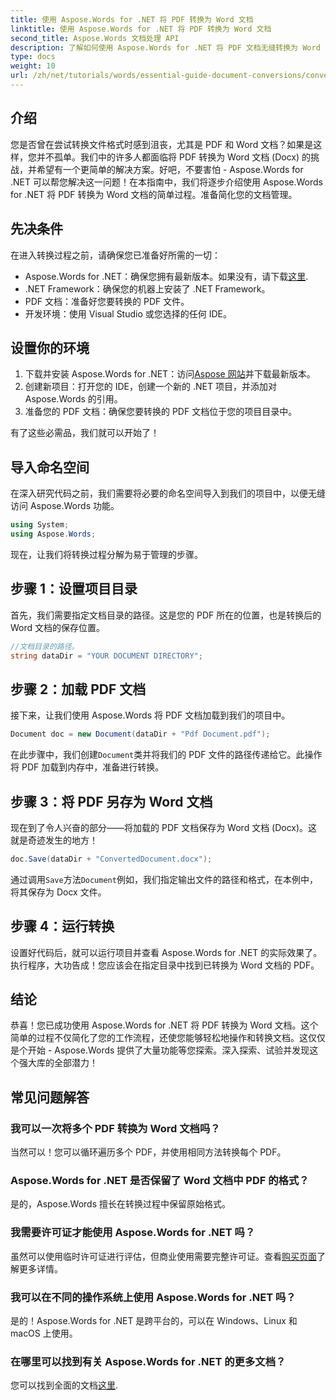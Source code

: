 ```yaml
---
title: 使用 Aspose.Words for .NET 将 PDF 转换为 Word 文档
linktitle: 使用 Aspose.Words for .NET 将 PDF 转换为 Word 文档
second_title: Aspose.Words 文档处理 API
description: 了解如何使用 Aspose.Words for .NET 将 PDF 文档无缝转换为 Word (Docx) 格式。此分步指南可帮助开发人员轻松完成此操作。
type: docs
weight: 10
url: /zh/net/tutorials/words/essential-guide-document-conversions/convert-pdf-to-word/
---
```

## 介绍

您是否曾在尝试转换文件格式时感到沮丧，尤其是 PDF 和 Word 文档？如果是这样，您并不孤单。我们中的许多人都面临将 PDF 转换为 Word 文档 (Docx) 的挑战，并希望有一个更简单的解决方案。好吧，不要害怕 - Aspose.Words for .NET 可以帮您解决这一问题！在本指南中，我们将逐步介绍使用 Aspose.Words for .NET 将 PDF 转换为 Word 文档的简单过程。准备简化您的文档管理。

## 先决条件

在进入转换过程之前，请确保您已准备好所需的一切：

-  Aspose.Words for .NET：确保您拥有最新版本。如果没有，请下载[这里](https://releases.aspose.com/words/net/).
- .NET Framework：确保您的机器上安装了 .NET Framework。
- PDF 文档：准备好您要转换的 PDF 文件。
- 开发环境：使用 Visual Studio 或您选择的任何 IDE。

## 设置你的环境

1. 下载并安装 Aspose.Words for .NET：访问[Aspose 网站](https://releases.aspose.com/words/net/)并下载最新版本。
2. 创建新项目：打开您的 IDE，创建一个新的 .NET 项目，并添加对 Aspose.Words 的引用。
3. 准备您的 PDF 文档：确保您要转换的 PDF 文档位于您的项目目录中。

有了这些必需品，我们就可以开始了！

## 导入命名空间

在深入研究代码之前，我们需要将必要的命名空间导入到我们的项目中，以便无缝访问 Aspose.Words 功能。

```csharp
using System;
using Aspose.Words;
```

现在，让我们将转换过程分解为易于管理的步骤。

## 步骤 1：设置项目目录

首先，我们需要指定文档目录的路径。这是您的 PDF 所在的位置，也是转换后的 Word 文档的保存位置。

```csharp
//文档目录的路径。
string dataDir = "YOUR DOCUMENT DIRECTORY";
```

## 步骤 2：加载 PDF 文档

接下来，让我们使用 Aspose.Words 将 PDF 文档加载到我们的项目中。

```csharp
Document doc = new Document(dataDir + "Pdf Document.pdf");
```

在此步骤中，我们创建`Document`类并将我们的 PDF 文件的路径传递给它。此操作将 PDF 加载到内存中，准备进行转换。

## 步骤 3：将 PDF 另存为 Word 文档

现在到了令人兴奋的部分——将加载的 PDF 文档保存为 Word 文档 (Docx)。这就是奇迹发生的地方！

```csharp
doc.Save(dataDir + "ConvertedDocument.docx");
```

通过调用`Save`方法`Document`例如，我们指定输出文件的路径和格式，在本例中，将其保存为 Docx 文件。

## 步骤 4：运行转换

设置好代码后，就可以运行项目并查看 Aspose.Words for .NET 的实际效果了。执行程序，大功告成！您应该会在指定目录中找到已转换为 Word 文档的 PDF。

## 结论

恭喜！您已成功使用 Aspose.Words for .NET 将 PDF 转换为 Word 文档。这个简单的过程不仅简化了您的工作流程，还使您能够轻松地操作和转换文档。这仅仅是个开始 - Aspose.Words 提供了大量功能等您探索。深入探索、试验并发现这个强大库的全部潜力！

## 常见问题解答

### 我可以一次将多个 PDF 转换为 Word 文档吗？
当然可以！您可以循环遍历多个 PDF，并使用相同方法转换每个 PDF。

### Aspose.Words for .NET 是否保留了 Word 文档中 PDF 的格式？
是的，Aspose.Words 擅长在转换过程中保留原始格式。

### 我需要许可证才能使用 Aspose.Words for .NET 吗？
虽然可以使用临时许可证进行评估，但商业使用需要完整许可证。查看[购买页面](https://purchase.conholdate.com/buy)了解更多详情。

### 我可以在不同的操作系统上使用 Aspose.Words for .NET 吗？
是的！Aspose.Words for .NET 是跨平台的，可以在 Windows、Linux 和 macOS 上使用。

### 在哪里可以找到有关 Aspose.Words for .NET 的更多文档？
您可以找到全面的文档[这里](https://reference.aspose.com/words/net/).